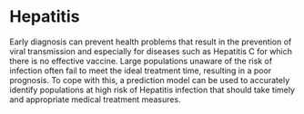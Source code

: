 # Hepatitis
Early diagnosis can prevent health problems that result in the prevention of viral transmission and especially for diseases such as Hepatitis C for which there is no effective vaccine. Large populations unaware of the risk of infection often fail to meet the ideal treatment time, resulting in a poor prognosis. To cope with this, a prediction model can be used to accurately identify populations at high risk of Hepatitis infection that should take timely and appropriate medical treatment measures.
